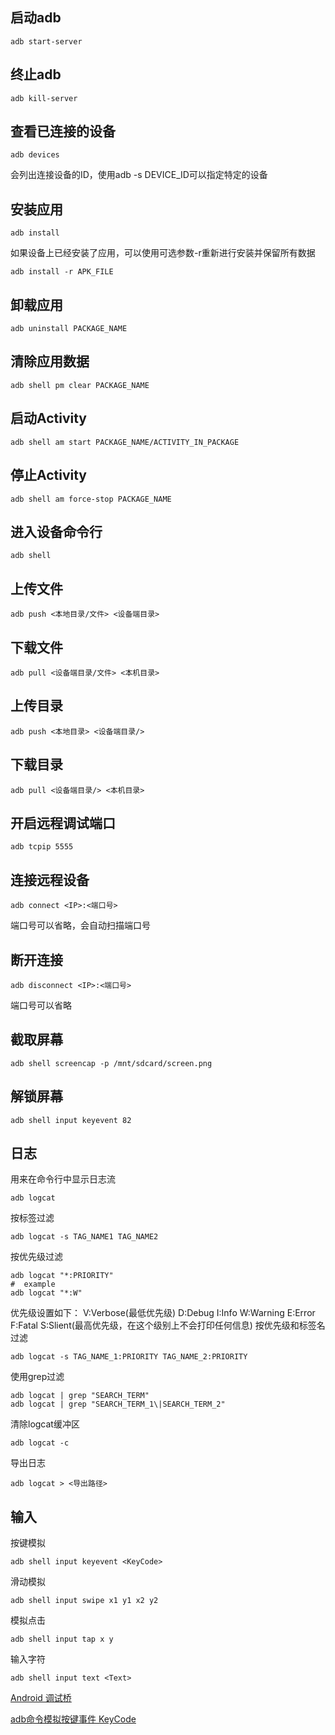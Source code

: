 ## 启动adb
```
adb start-server
```
## 终止adb
```
adb kill-server
```
## 查看已连接的设备
```
adb devices
```
会列出连接设备的ID，使用adb -s DEVICE_ID可以指定特定的设备
## 安装应用
```
adb install
```
如果设备上已经安装了应用，可以使用可选参数-r重新进行安装并保留所有数据
```
adb install -r APK_FILE
```
## 卸载应用
```
adb uninstall PACKAGE_NAME
```
## 清除应用数据
```
adb shell pm clear PACKAGE_NAME
```
## 启动Activity
```
adb shell am start PACKAGE_NAME/ACTIVITY_IN_PACKAGE
```
## 停止Activity
```
adb shell am force-stop PACKAGE_NAME
```
## 进入设备命令行
```
adb shell
```
## 上传文件
```
adb push <本地目录/文件> <设备端目录>
```
## 下载文件
```
adb pull <设备端目录/文件> <本机目录>
```
## 上传目录
```
adb push <本地目录> <设备端目录/>
```
## 下载目录
```
adb pull <设备端目录/> <本机目录>
```
## 开启远程调试端口
```
adb tcpip 5555
```
## 连接远程设备
```
adb connect <IP>:<端口号>
```
端口号可以省略，会自动扫描端口号
## 断开连接
```
adb disconnect <IP>:<端口号>
```
端口号可以省略
## 截取屏幕
```
adb shell screencap -p /mnt/sdcard/screen.png
```
## 解锁屏幕
```
adb shell input keyevent 82
```
## 日志
用来在命令行中显示日志流
```
adb logcat
```
按标签过滤
```
adb logcat -s TAG_NAME1 TAG_NAME2
```
按优先级过滤
```
adb logcat "*:PRIORITY"
#  example
adb logcat "*:W"
```
优先级设置如下：
V:Verbose(最低优先级)
D:Debug
I:Info
W:Warning
E:Error
F:Fatal
S:Slient(最高优先级，在这个级别上不会打印任何信息)
按优先级和标签名过滤
```
adb logcat -s TAG_NAME_1:PRIORITY TAG_NAME_2:PRIORITY
```
使用grep过滤
```
adb logcat | grep "SEARCH_TERM"
adb logcat | grep "SEARCH_TERM_1\|SEARCH_TERM_2"
```
清除logcat缓冲区
```
adb logcat -c
```
导出日志
```
adb logcat > <导出路径>
```
## 输入
按键模拟 
```
adb shell input keyevent <KeyCode>
```
滑动模拟
```
adb shell input swipe x1 y1 x2 y2
```
模拟点击
```
adb shell input tap x y
```
输入字符
```
adb shell input text <Text>
```
[Android 调试桥](https://developer.android.com/studio/command-line/adb.html?hl=zh-cn)

[adb命令模拟按键事件 KeyCode](https://blog.csdn.net/jlminghui/article/details/39268419)